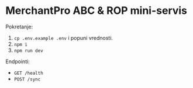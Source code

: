 # MerchantPro ABC & ROP mini-servis

Pokretanje:
1. `cp .env.example .env` i popuni vrednosti.
2. `npm i`
3. `npm run dev`

Endpointi:
- `GET /health`
- `POST /sync`
